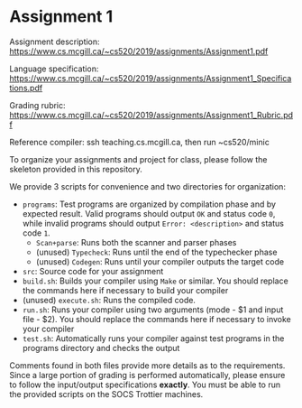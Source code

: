 # Assignment 1

Assignment description: https://www.cs.mcgill.ca/~cs520/2019/assignments/Assignment1.pdf

Language specification: https://www.cs.mcgill.ca/~cs520/2019/assignments/Assignment1_Specifications.pdf

Grading rubric: https://www.cs.mcgill.ca/~cs520/2019/assignments/Assignment1_Rubric.pdf

Reference compiler: ssh teaching.cs.mcgill.ca, then run ~cs520/minic

To organize your assignments and project for class, please follow the skeleton provided in this repository.

We provide 3 scripts for convenience and two directories for organization:

* `programs`: Test programs are organized by compilation phase and by expected result. Valid programs should output `OK` and status code `0`, while invalid programs should output `Error: <description>` and status code `1`.
  * `Scan+parse`: Runs both the scanner and parser phases
  * (unused) `Typecheck`: Runs until the end of the typechecker phase
  * (unused) `Codegen`: Runs until your compiler outputs the target code
* `src`: Source code for your assignment
* `build.sh`: Builds your compiler using `Make` or similar. You should replace the commands here if necessary to build your compiler
* (unused) `execute.sh`: Runs the compiled code.
* `run.sh`: Runs your compiler using two arguments (mode - $1 and input file - $2). You should replace the commands here if necessary to invoke your compiler
* `test.sh`: Automatically runs your compiler against test programs in the programs directory and checks the output

Comments found in both files provide more details as to the requirements. Since a large portion of grading is performed automatically, please ensure to follow the input/output specifications **exactly**. You must be able to run the provided scripts on the SOCS Trottier machines.
